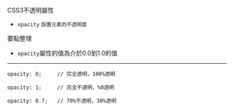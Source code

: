 CSS3不透明屬性
- `opacity` <small>設置元素的不透明度</small>

要點整理
- `opacity`屬性的值為介於0.0到1.0的值

---

```
opacity: 0;		// 完全透明，100%透明
```

```
opacity: 1;		// 完全不透明，%0透明
```

```
opacity: 0.7;	// 70%不透明，30%透明
```
